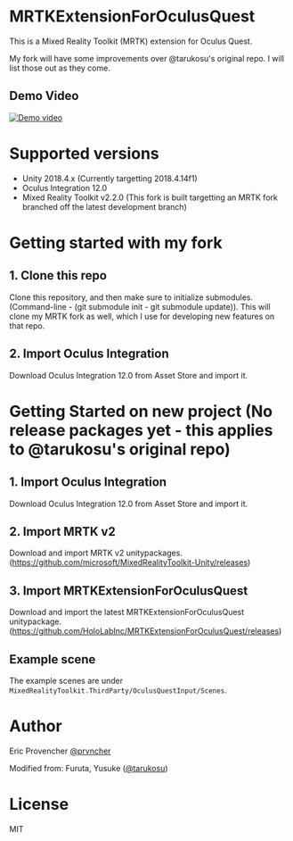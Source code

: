 # MRTKExtensionForOculusQuest
This is a Mixed Reality Toolkit (MRTK) extension for Oculus Quest.

My fork will have some improvements over @tarukosu's original repo. I will list those out as they come.

## Demo Video
[![Demo video](http://img.youtube.com/vi/iefcfgxgOA8/0.jpg)](http://www.youtube.com/watch?v=iefcfgxgOA8)

# Supported versions
- Unity 2018.4.x (Currently targetting 2018.4.14f1)
- Oculus Integration 12.0
- Mixed Reality Toolkit v2.2.0 (This fork is built targetting an MRTK fork branched off the latest development branch)

# Getting started with my fork
## 1. Clone this repo
Clone this repository, and then make sure to initialize submodules. (Command-line - (git submodule init - git submodule update)).
This will clone my MRTK fork as well, which I use for developing new features on that repo.

## 2. Import Oculus Integration
Download Oculus Integration 12.0 from Asset Store and import it.

# Getting Started on new project (No release packages yet - this applies to @tarukosu's original repo)
## 1. Import Oculus Integration
Download Oculus Integration 12.0 from Asset Store and import it.

## 2. Import MRTK v2
Download and import MRTK v2 unitypackages.  
(https://github.com/microsoft/MixedRealityToolkit-Unity/releases)

## 3. Import MRTKExtensionForOculusQuest
Download and import the latest MRTKExtensionForOculusQuest unitypackage.  
(https://github.com/HoloLabInc/MRTKExtensionForOculusQuest/releases)

## Example scene
The example scenes are under `MixedRealityToolkit.ThirdParty/OculusQuestInput/Scenes`.

# Author
Eric Provencher [@prvncher](https://twitter.com/prvncher)

Modified from: 
Furuta, Yusuke ([@tarukosu](https://twitter.com/tarukosu))

# License
MIT
